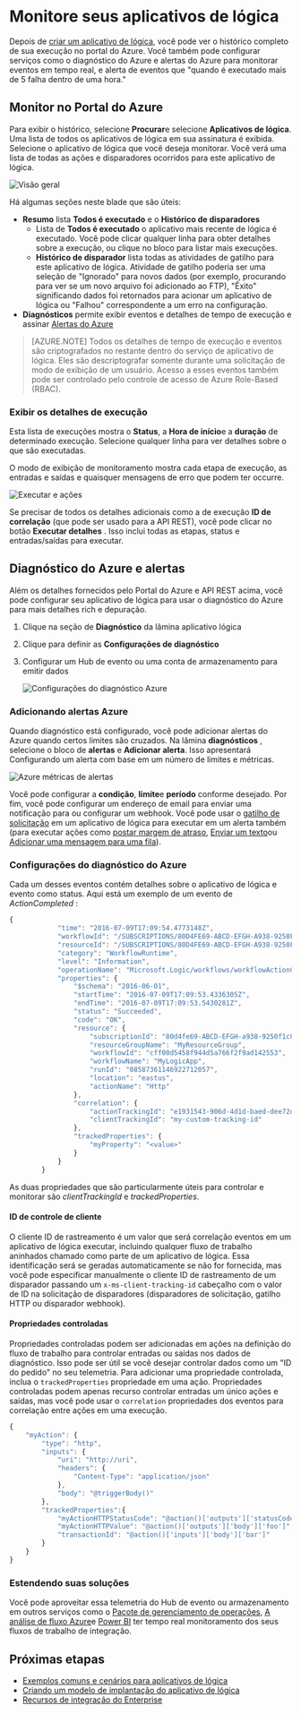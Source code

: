 <properties 
    pageTitle="Monitore seus aplicativos de lógica no serviço de aplicativo do Azure | Microsoft Azure" 
    description="Como ver o que seus aplicativos de lógica tem feito" 
    authors="jeffhollan" 
    manager="erikre" 
    editor="" 
    services="logic-apps" 
    documentationCenter=""/>

<tags
    ms.service="logic-apps"
    ms.workload="integration"
    ms.tgt_pltfrm="na"
    ms.devlang="na"
    ms.topic="article"
    ms.date="10/18/2016"
    ms.author="jehollan"/>

# <a name="monitor-your-logic-apps"></a>Monitore seus aplicativos de lógica

Depois de [criar um aplicativo de lógica](app-service-logic-create-a-logic-app.md), você pode ver o histórico completo de sua execução no portal do Azure.  Você também pode configurar serviços como o diagnóstico do Azure e alertas do Azure para monitorar eventos em tempo real, e alerta de eventos que "quando é executado mais de 5 falha dentro de uma hora."

## <a name="monitor-in-the-azure-portal"></a>Monitor no Portal do Azure

Para exibir o histórico, selecione **Procurar**e selecione **Aplicativos de lógica**. Uma lista de todos os aplicativos de lógica em sua assinatura é exibida.  Selecione o aplicativo de lógica que você deseja monitorar.  Você verá uma lista de todas as ações e disparadores ocorridos para este aplicativo de lógica.

![Visão geral](./media/app-service-logic-monitor-your-logic-apps/overview.png)

Há algumas seções neste blade que são úteis:

- **Resumo** lista **Todos é executado** e o **Histórico de disparadores**
    - Lista de **Todos é executado** o aplicativo mais recente de lógica é executado.  Você pode clicar qualquer linha para obter detalhes sobre a execução, ou clique no bloco para listar mais execuções.
    - **Histórico de disparador** lista todas as atividades de gatilho para este aplicativo de lógica.  Atividade de gatilho poderia ser uma seleção de "Ignorado" para novos dados (por exemplo, procurando para ver se um novo arquivo foi adicionado ao FTP), "Êxito" significando dados foi retornados para acionar um aplicativo de lógica ou "Falhou" correspondente a um erro na configuração.
- **Diagnósticos** permite exibir eventos e detalhes de tempo de execução e assinar [Alertas do Azure](#adding-azure-alerts)

>[AZURE.NOTE] Todos os detalhes de tempo de execução e eventos são criptografados no restante dentro do serviço de aplicativo de lógica. Eles são descriptografar somente durante uma solicitação de modo de exibição de um usuário. Acesso a esses eventos também pode ser controlado pelo controle de acesso de Azure Role-Based (RBAC).

### <a name="view-the-run-details"></a>Exibir os detalhes de execução

Esta lista de execuções mostra o **Status**, a **Hora de início**e a **duração** de determinado execução. Selecione qualquer linha para ver detalhes sobre o que são executadas.

O modo de exibição de monitoramento mostra cada etapa de execução, as entradas e saídas e quaisquer mensagens de erro que podem ter occurre.

![Executar e ações](./media/app-service-logic-monitor-your-logic-apps/monitor-view.png)

Se precisar de todos os detalhes adicionais como a de execução **ID de correlação** (que pode ser usado para a API REST), você pode clicar no botão **Executar detalhes** .  Isso inclui todas as etapas, status e entradas/saídas para executar.

## <a name="azure-diagnostics-and-alerts"></a>Diagnóstico do Azure e alertas

Além os detalhes fornecidos pelo Portal do Azure e API REST acima, você pode configurar seu aplicativo de lógica para usar o diagnóstico do Azure para mais detalhes rich e depuração.

1. Clique na seção de **Diagnóstico** da lâmina aplicativo lógica
1. Clique para definir as **Configurações de diagnóstico**
1. Configurar um Hub de evento ou uma conta de armazenamento para emitir dados

    ![Configurações do diagnóstico Azure](./media/app-service-logic-monitor-your-logic-apps/diagnostics.png)

### <a name="adding-azure-alerts"></a>Adicionando alertas Azure

Quando diagnóstico está configurado, você pode adicionar alertas do Azure quando certos limites são cruzados.  Na lâmina **diagnósticos** , selecione o bloco de **alertas** e **Adicionar alerta**.  Isso apresentará Configurando um alerta com base em um número de limites e métricas.

![Azure métricas de alertas](./media/app-service-logic-monitor-your-logic-apps/alerts.png)

Você pode configurar a **condição**, **limite**e **período** conforme desejado.  Por fim, você pode configurar um endereço de email para enviar uma notificação para ou configurar um webhook.  Você pode usar o [gatilho de solicitação](../connectors/connectors-native-reqres.md) em um aplicativo de lógica para executar em um alerta também (para executar ações como [postar margem de atraso](https://github.com/Azure/azure-quickstart-templates/tree/master/201-alert-to-slack-with-logic-app), [Enviar um texto](https://github.com/Azure/azure-quickstart-templates/tree/master/201-alert-to-text-message-with-logic-app)ou [Adicionar uma mensagem para uma fila](https://github.com/Azure/azure-quickstart-templates/tree/master/201-alert-to-queue-with-logic-app)).

### <a name="azure-diagnostics-settings"></a>Configurações do diagnóstico do Azure

Cada um desses eventos contém detalhes sobre o aplicativo de lógica e evento como status.  Aqui está um exemplo de um evento de *ActionCompleted* :

```javascript
{
            "time": "2016-07-09T17:09:54.4773148Z",
            "workflowId": "/SUBSCRIPTIONS/80D4FE69-ABCD-EFGH-A938-9250F1C8AB03/RESOURCEGROUPS/MYRESOURCEGROUP/PROVIDERS/MICROSOFT.LOGIC/WORKFLOWS/MYLOGICAPP",
            "resourceId": "/SUBSCRIPTIONS/80D4FE69-ABCD-EFGH-A938-9250F1C8AB03/RESOURCEGROUPS/MYRESOURCEGROUP/PROVIDERS/MICROSOFT.LOGIC/WORKFLOWS/MYLOGICAPP/RUNS/08587361146922712057/ACTIONS/HTTP",
            "category": "WorkflowRuntime",
            "level": "Information",
            "operationName": "Microsoft.Logic/workflows/workflowActionCompleted",
            "properties": {
                "$schema": "2016-06-01",
                "startTime": "2016-07-09T17:09:53.4336305Z",
                "endTime": "2016-07-09T17:09:53.5430281Z",
                "status": "Succeeded",
                "code": "OK",
                "resource": {
                    "subscriptionId": "80d4fe69-ABCD-EFGH-a938-9250f1c8ab03",
                    "resourceGroupName": "MyResourceGroup",
                    "workflowId": "cff00d5458f944d5a766f2f9ad142553",
                    "workflowName": "MyLogicApp",
                    "runId": "08587361146922712057",
                    "location": "eastus",
                    "actionName": "Http"
                },
                "correlation": {
                    "actionTrackingId": "e1931543-906d-4d1d-baed-dee72ddf1047",
                    "clientTrackingId": "my-custom-tracking-id"
                },
                "trackedProperties": {
                    "myProperty": "<value>"
                }
            }
        }
```

As duas propriedades que são particularmente úteis para controlar e monitorar são *clientTrackingId* e *trackedProperties*.  

#### <a name="client-tracking-id"></a>ID de controle de cliente

O cliente ID de rastreamento é um valor que será correlação eventos em um aplicativo de lógica executar, incluindo qualquer fluxo de trabalho aninhados chamado como parte de um aplicativo de lógica.  Essa identificação será se geradas automaticamente se não for fornecida, mas você pode especificar manualmente o cliente ID de rastreamento de um disparador passando um `x-ms-client-tracking-id` cabeçalho com o valor de ID na solicitação de disparadores (disparadores de solicitação, gatilho HTTP ou disparador webhook).

#### <a name="tracked-properties"></a>Propriedades controladas

Propriedades controladas podem ser adicionadas em ações na definição do fluxo de trabalho para controlar entradas ou saídas nos dados de diagnóstico.  Isso pode ser útil se você desejar controlar dados como um "ID do pedido" no seu telemetria.  Para adicionar uma propriedade controlada, inclua o `trackedProperties` propriedade em uma ação.  Propriedades controladas podem apenas recurso controlar entradas um único ações e saídas, mas você pode usar o `correlation` propriedades dos eventos para correlação entre ações em uma execução.

```javascript
{
    "myAction": {
        "type": "http",
        "inputs": {
            "uri": "http://uri",
            "headers": {
                "Content-Type": "application/json"
            },
            "body": "@triggerBody()"
        },
        "trackedProperties":{
            "myActionHTTPStatusCode": "@action()['outputs']['statusCode']",
            "myActionHTTPValue": "@action()['outputs']['body']['foo']",
            "transactionId": "@action()['inputs']['body']['bar']"
        }
    }
}
```

### <a name="extending-your-solutions"></a>Estendendo suas soluções

Você pode aproveitar essa telemetria do Hub de evento ou armazenamento em outros serviços como o [Pacote de gerenciamento de operações](https://www.microsoft.com/cloud-platform/operations-management-suite), [A análise de fluxo Azure](https://azure.microsoft.com/services/stream-analytics/)e [Power BI](https://powerbi.com) ter tempo real monitoramento dos seus fluxos de trabalho de integração.

## <a name="next-steps"></a>Próximas etapas
- [Exemplos comuns e cenários para aplicativos de lógica](app-service-logic-examples-and-scenarios.md)
- [Criando um modelo de implantação do aplicativo de lógica](app-service-logic-create-deploy-template.md)
- [Recursos de integração do Enterprise](app-service-logic-enterprise-integration-overview.md)

